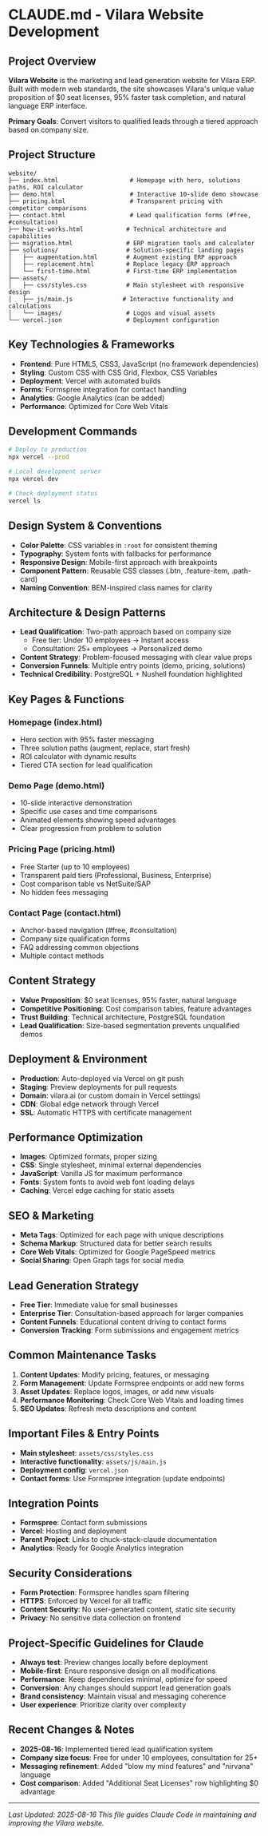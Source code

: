 # CLAUDE.md - Vilara Website Development

## Project Overview
**Vilara Website** is the marketing and lead generation website for Vilara ERP. Built with modern web standards, the site showcases Vilara's unique value proposition of $0 seat licenses, 95% faster task completion, and natural language ERP interface.

**Primary Goals**: Convert visitors to qualified leads through a tiered approach based on company size.

## Project Structure
```
website/
├── index.html                    # Homepage with hero, solutions paths, ROI calculator
├── demo.html                     # Interactive 10-slide demo showcase
├── pricing.html                  # Transparent pricing with competitor comparisons
├── contact.html                  # Lead qualification forms (#free, #consultation)
├── how-it-works.html            # Technical architecture and capabilities
├── migration.html               # ERP migration tools and calculator
├── solutions/                   # Solution-specific landing pages
│   ├── augmentation.html        # Augment existing ERP approach
│   ├── replacement.html         # Replace legacy ERP approach
│   └── first-time.html          # First-time ERP implementation
├── assets/
│   ├── css/styles.css           # Main stylesheet with responsive design
│   ├── js/main.js              # Interactive functionality and calculations
│   └── images/                  # Logos and visual assets
└── vercel.json                  # Deployment configuration
```

## Key Technologies & Frameworks
- **Frontend**: Pure HTML5, CSS3, JavaScript (no framework dependencies)
- **Styling**: Custom CSS with CSS Grid, Flexbox, CSS Variables
- **Deployment**: Vercel with automated builds
- **Forms**: Formspree integration for contact handling
- **Analytics**: Google Analytics (can be added)
- **Performance**: Optimized for Core Web Vitals

## Development Commands
```bash
# Deploy to production
npx vercel --prod

# Local development server
npx vercel dev

# Check deployment status
vercel ls
```

## Design System & Conventions
- **Color Palette**: CSS variables in `:root` for consistent theming
- **Typography**: System fonts with fallbacks for performance
- **Responsive Design**: Mobile-first approach with breakpoints
- **Component Pattern**: Reusable CSS classes (.btn, .feature-item, .path-card)
- **Naming Convention**: BEM-inspired class names for clarity

## Architecture & Design Patterns
- **Lead Qualification**: Two-path approach based on company size
  - Free tier: Under 10 employees → Instant access
  - Consultation: 25+ employees → Personalized demo
- **Content Strategy**: Problem-focused messaging with clear value props
- **Conversion Funnels**: Multiple entry points (demo, pricing, solutions)
- **Technical Credibility**: PostgreSQL + Nushell foundation highlighted

## Key Pages & Functions

### Homepage (index.html)
- Hero section with 95% faster messaging
- Three solution paths (augment, replace, start fresh)
- ROI calculator with dynamic results
- Tiered CTA section for lead qualification

### Demo Page (demo.html)
- 10-slide interactive demonstration
- Specific use cases and time comparisons
- Animated elements showing speed advantages
- Clear progression from problem to solution

### Pricing Page (pricing.html)
- Free Starter (up to 10 employees)
- Transparent paid tiers (Professional, Business, Enterprise)
- Cost comparison table vs NetSuite/SAP
- No hidden fees messaging

### Contact Page (contact.html)
- Anchor-based navigation (#free, #consultation)
- Company size qualification forms
- FAQ addressing common objections
- Multiple contact methods

## Content Strategy
- **Value Proposition**: $0 seat licenses, 95% faster, natural language
- **Competitive Positioning**: Cost comparison tables, feature advantages
- **Trust Building**: Technical architecture, PostgreSQL foundation
- **Lead Qualification**: Size-based segmentation prevents unqualified demos

## Deployment & Environment
- **Production**: Auto-deployed via Vercel on git push
- **Staging**: Preview deployments for pull requests
- **Domain**: vilara.ai (or custom domain in Vercel settings)
- **CDN**: Global edge network through Vercel
- **SSL**: Automatic HTTPS with certificate management

## Performance Optimization
- **Images**: Optimized formats, proper sizing
- **CSS**: Single stylesheet, minimal external dependencies
- **JavaScript**: Vanilla JS for maximum performance
- **Fonts**: System fonts to avoid web font loading delays
- **Caching**: Vercel edge caching for static assets

## SEO & Marketing
- **Meta Tags**: Optimized for each page with unique descriptions
- **Schema Markup**: Structured data for better search results
- **Core Web Vitals**: Optimized for Google PageSpeed metrics
- **Social Sharing**: Open Graph tags for social media

## Lead Generation Strategy
- **Free Tier**: Immediate value for small businesses
- **Enterprise Tier**: Consultation-based approach for larger companies
- **Content Funnels**: Educational content driving to contact forms
- **Conversion Tracking**: Form submissions and engagement metrics

## Common Maintenance Tasks
1. **Content Updates**: Modify pricing, features, or messaging
2. **Form Management**: Update Formspree endpoints or add new forms
3. **Asset Updates**: Replace logos, images, or add new visuals
4. **Performance Monitoring**: Check Core Web Vitals and loading times
5. **SEO Updates**: Refresh meta descriptions and content

## Important Files & Entry Points
- **Main stylesheet**: `assets/css/styles.css`
- **Interactive functionality**: `assets/js/main.js`
- **Deployment config**: `vercel.json`
- **Contact forms**: Use Formspree integration (update endpoints)

## Integration Points
- **Formspree**: Contact form submissions
- **Vercel**: Hosting and deployment
- **Parent Project**: Links to chuck-stack-claude documentation
- **Analytics**: Ready for Google Analytics integration

## Security Considerations
- **Form Protection**: Formspree handles spam filtering
- **HTTPS**: Enforced by Vercel for all traffic
- **Content Security**: No user-generated content, static site security
- **Privacy**: No sensitive data collection on frontend

## Project-Specific Guidelines for Claude
- **Always test**: Preview changes locally before deployment
- **Mobile-first**: Ensure responsive design on all modifications
- **Performance**: Keep dependencies minimal, optimize for speed
- **Conversion**: Any changes should support lead generation goals
- **Brand consistency**: Maintain visual and messaging coherence
- **User experience**: Prioritize clarity over complexity

## Recent Changes & Notes
- **2025-08-16**: Implemented tiered lead qualification system
- **Company size focus**: Free for under 10 employees, consultation for 25+
- **Messaging refinement**: Added "blow my mind features" and "nirvana" language
- **Cost comparison**: Added "Additional Seat Licenses" row highlighting $0 advantage

---
*Last Updated: 2025-08-16*
*This file guides Claude Code in maintaining and improving the Vilara website.*